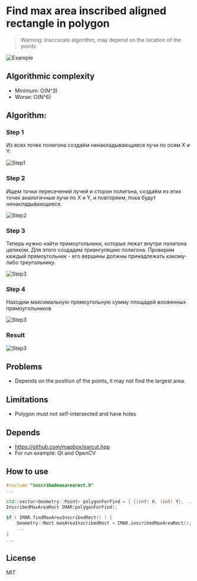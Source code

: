 # Find max area inscribed aligned rectangle in polygon
> Warning: Inaccurate algorithm, may depend on the location of the points

![Example](MDImages/Example1.jpg)

## Algorithmic complexity 

- Minimum: O(N^3)
- Worse: O(N^6)

## Algorithm:

### Step 1
Из всех точек полигона создаём ненакладывающиеся лучи по осям X и Y:

![Step1](MDImages/Step1.jpg)

### Step 2
Ищем точки пересечений лучей и сторон полигона, 
создаём из этих точек аналогичные лучи по X и Y,
и повторяем, пока будут ненакладывающиеся.

![Step2](MDImages/Step2.jpg)

### Step 3
Теперь нужно найти прямоугольники, которые лежат внутри полигона целиком.
Для этого создадим триангуляцию полигона.
Проверим каждый прямоугольник - его вершины должны принадлежать какому-либо треугольнику.

![Step3](MDImages/Step3.jpg)

### Step 4
Находим максимальную прямоугольную сумму площадей вложенных прямоугольников

![Step3](MDImages/Step4.jpg)

### Result

![Step3](MDImages/Result.jpg)

## Problems
- Depends on the position of the points, it may not find the largest area.

## Limitations
- Polygon must not self-intersected and have holes

## Depends
- https://github.com/mapbox/earcut.hpp
- For run example: Qt and OpenCV 


## How to use
```c++
#include "inscribedmaxarearect.h"
...

std::vector<Geometry::Point> polygonForFind = { {(int) X, (int) Y}, ... };
InscribedMaxAreaRect IMAR(polygonForFind);

if ( IMAR.findMaxAreaInscribedRect() ) {
    Geometry::Rect maxAreaInscribedRect = IMAR.inscribedMaxAreaRect();
    ...
}
...
```

## License
MIT
